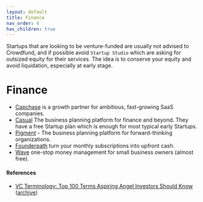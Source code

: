 ```yaml
---
layout: default
title: Finance
nav_order: 4
has_children: true
---
```


Startups that are looking to be venture-funded are usually not advised to Crowdfund, and if possible avoid `Startup Studio` which are asking for outsized equity for their services. The idea is to conserve your equity and avoid liquidation, especially at early stage.

# Finance

- [Capchase](https://www.capchase.com) is a growth partner for ambitious, fast-growing SaaS companies.
- [Casual](https://causal.app) The business planning platform for finance and beyond. They have a free Startup plan which is enough for most typical early Startups.
- [Pigment](https://www.gopigment.com) - The business planning platform for forward-thinking organizations.
- [Founderpath](https://founderpath.com) turn your monthly subscriptions into upfront cash.
- [Wave](https://www.waveapps.com) one-stop money management for small business owners (almost free).

#### References

- [VC Terminology: Top 100 Terms Aspiring Angel Investors Should Know](https://www.hustlefund.vc/post/vc-terminology) ([archive](https://archive.is/1Xhys))